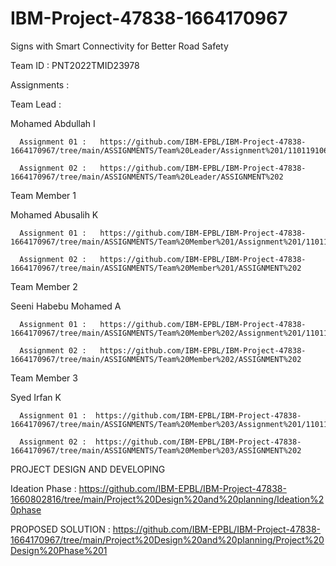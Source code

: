 # IBM-Project-47838-1664170967
Signs with Smart Connectivity for Better Road Safety

Team ID : PNT2022TMID23978

Assignments :

Team Lead :

   Mohamed Abdullah I

      Assignment 01 :   https://github.com/IBM-EPBL/IBM-Project-47838-1664170967/tree/main/ASSIGNMENTS/Team%20Leader/Assignment%201/110119106008%20MOHAMED%20ABDULLAH

      Assignment 02 :   https://github.com/IBM-EPBL/IBM-Project-47838-1664170967/tree/main/ASSIGNMENTS/Team%20Leader/ASSIGNMENT%202

Team Member 1

   Mohamed Abusalih K

      Assignment 01 :   https://github.com/IBM-EPBL/IBM-Project-47838-1664170967/tree/main/ASSIGNMENTS/Team%20Member%201/Assignment%201/110119106009%20MOHAMED%20ABUSALIH

      Assignment 02 :   https://github.com/IBM-EPBL/IBM-Project-47838-1664170967/tree/main/ASSIGNMENTS/Team%20Member%201/ASSIGNMENT%202

Team Member 2

   Seeni Habebu Mohamed A

      Assignment 01 :   https://github.com/IBM-EPBL/IBM-Project-47838-1664170967/tree/main/ASSIGNMENTS/Team%20Member%202/Assignment%201/110119106025%20SEENI%20HABEBU%20MOHAMED

      Assignment 02 :   https://github.com/IBM-EPBL/IBM-Project-47838-1664170967/tree/main/ASSIGNMENTS/Team%20Member%202/ASSIGNMENT%202

Team Member 3

   Syed Irfan K

      Assignment 01 :  https://github.com/IBM-EPBL/IBM-Project-47838-1664170967/tree/main/ASSIGNMENTS/Team%20Member%203/Assignment%201/110119106030%20SYED%20IRFAN 

      Assignment 02 :  https://github.com/IBM-EPBL/IBM-Project-47838-1664170967/tree/main/ASSIGNMENTS/Team%20Member%203/ASSIGNMENT%202

PROJECT DESIGN AND DEVELOPING

   Ideation Phase :
          https://github.com/IBM-EPBL/IBM-Project-47838-1660802816/tree/main/Project%20Design%20and%20planning/Ideation%20phase

   PROPOSED SOLUTION : 
          https://github.com/IBM-EPBL/IBM-Project-47838-1664170967/tree/main/Project%20Design%20and%20planning/Project%20Design%20Phase%201
